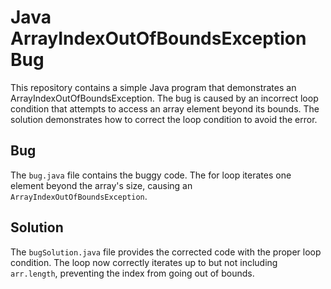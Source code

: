 # Java ArrayIndexOutOfBoundsException Bug
This repository contains a simple Java program that demonstrates an ArrayIndexOutOfBoundsException. The bug is caused by an incorrect loop condition that attempts to access an array element beyond its bounds. The solution demonstrates how to correct the loop condition to avoid the error.

## Bug
The `bug.java` file contains the buggy code. The for loop iterates one element beyond the array's size, causing an `ArrayIndexOutOfBoundsException`.

## Solution
The `bugSolution.java` file provides the corrected code with the proper loop condition. The loop now correctly iterates up to but not including `arr.length`, preventing the index from going out of bounds. 
